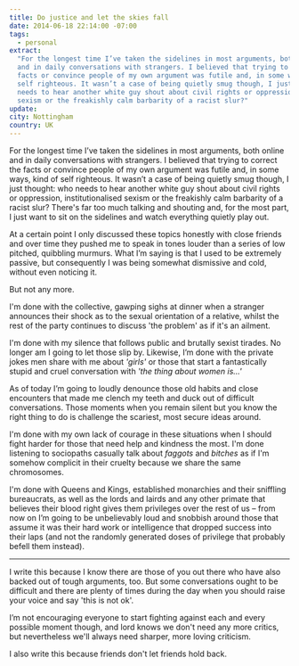 ```yaml
---
title: Do justice and let the skies fall
date: 2014-06-18 22:14:00 -07:00
tags:
  - personal
extract:
  "For the longest time I’ve taken the sidelines in most arguments, both online
  and in daily conversations with strangers. I believed that trying to correct the
  facts or convince people of my own argument was futile and, in some ways, kind of
  self righteous. It wasn’t a case of being quietly smug though, I just thought: who
  needs to hear another white guy shout about civil rights or oppression, institutionalised
  sexism or the freakishly calm barbarity of a racist slur?"
update:
city: Nottingham
country: UK
---
```


For the longest time I’ve taken the sidelines in most arguments, both online and in daily conversations with strangers. I believed that trying to correct the facts or convince people of my own argument was futile and, in some ways, kind of self righteous. It wasn’t a case of being quietly smug though, I just thought: who needs to hear another white guy shout about civil rights or oppression, institutionalised sexism or the freakishly calm barbarity of a racist slur? There's far too much talking and shouting and, for the most part, I just want to sit on the sidelines and watch everything quietly play out.

At a certain point I only discussed these topics honestly with close friends and over time they pushed me to speak in tones louder than a series of low pitched, quibbling murmurs. What I’m saying is that I used to be extremely passive, but consequently I was being somewhat dismissive and cold, without even noticing it.

But not any more.

I'm done with the collective, gawping sighs at dinner when a stranger announces their shock as to the sexual orientation of a relative, whilst the rest of the party continues to discuss 'the problem' as if it's an ailment.

I'm done with my silence that follows public and brutally sexist tirades. No longer am I going to let those slip by. Likewise, I’m done with the private jokes men share with me about _'girls'_ or those that start a fantastically stupid and cruel conversation with _'the thing about women is...'_

As of today I’m going to loudly denounce those old habits and close encounters that made me clench my teeth and duck out of difficult conversations. Those moments when you remain silent but you know the right thing to do is challenge the scariest, most secure ideas around.

I'm done with my own lack of courage in these situations when I should fight harder for those that need help and kindness the most. I'm done listening to sociopaths casually talk about _faggots_ and _bitches_ as if I'm somehow complicit in their cruelty because we share the same chromosomes.

I'm done with Queens and Kings, established monarchies and their sniffling bureaucrats, as well as the lords and lairds and any other primate that believes their blood right gives them privileges over the rest of us – from now on I’m going to be unbelievably loud and snobbish around those that assume it was their hard work or intelligence that dropped success into their laps (and not the randomly generated doses of privilege that probably befell them instead).

---

I write this because I know there are those of you out there who have also backed out of tough arguments, too. But some conversations ought to be difficult and there are plenty of times during the day when you should raise your voice and say 'this is not ok'.

I’m not encouraging everyone to start fighting against each and every possible moment though, and lord knows we don't need any more critics, but nevertheless we'll always need sharper, more loving criticism.

I also write this because friends don't let friends hold back.
